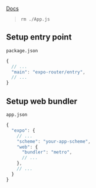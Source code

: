 [Docs](https://docs.expo.dev/develop/file-based-routing/)

> `rm ./App.js`


## Setup entry point
`package.json`
```js
{
  // ...
  "main": "expo-router/entry",
  // ...
}
```


## Setup web bundler
`app.json`
```js
{
  "expo": {
    // ...
    "scheme": "your-app-scheme",
    "web": {
      "bundler": "metro",
      // ...
    },
    // ...
  }
}
```
